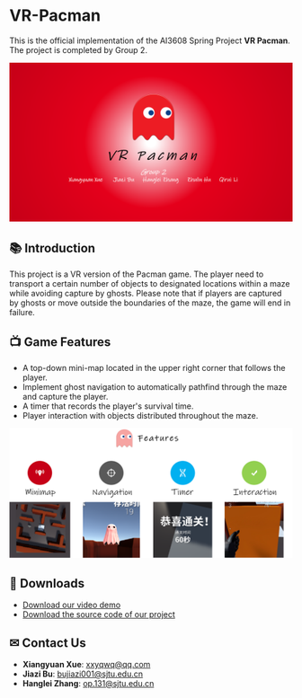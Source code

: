 # VR-Pacman
This is the official implementation of the AI3608 Spring Project **VR Pacman**. The project is completed by Group 2.

<div align="center">
    <img src='__assets__/Pacman.png'/>
</div>

## 📚 Introduction

This project is a VR version of the Pacman game. The player need to transport a certain number of objects to designated locations within a maze while avoiding capture by ghosts. Please note that if players are captured by ghosts or move outside the boundaries of the maze, the game will end in failure.

## 📺 Game Features

- A top-down mini-map located in the upper right corner that follows the player.
- Implement ghost navigation to automatically pathfind through the maze and capture the player.
- A timer that records the player's survival time.
- Player interaction with objects distributed throughout the maze.

<div align="center">
    <img src='__assets__/feature.png'/>
</div>

## 🎈 Downloads
- [Download our video demo](https://jbox.sjtu.edu.cn/l/u1jjz4)
- [Download the source code of our project](https://jbox.sjtu.edu.cn/l/e1epLa)

## ✉ Contact Us
- **Xiangyuan Xue**: [xxyqwq@qq.com](mailto:xxyqwq@qq.com)
- **Jiazi Bu**: [bujiazi001@sjtu.edu.cn](mailto:bujiazi@sjtu.edu.cn)
- **Hanglei Zhang**: [op.131@sjtu.edu.cn](mailto:op.131@sjtu.edu.cn)

